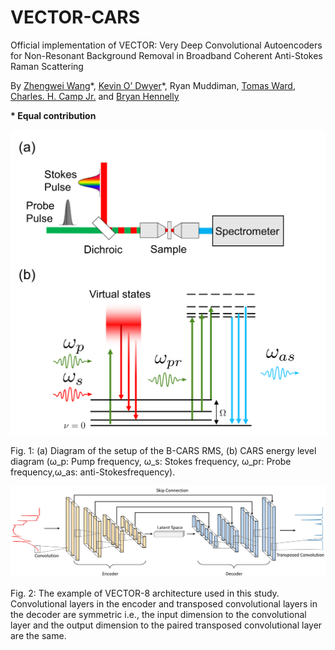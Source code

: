 # VECTOR-CARS
Official implementation of VECTOR: Very Deep Convolutional Autoencoders for Non-Resonant Background Removal in Broadband Coherent Anti-Stokes Raman Scattering 

By [Zhengwei Wang](https://villawang.github.io/)\*, [Kevin O’ Dwyer](https://www.maynoothuniversity.ie/people/kevin-o-dwyer)\*, Ryan Muddiman, [Tomas Ward](https://www.computing.dcu.ie/~tward/), [Charles. H. Camp Jr.](https://scholar.google.com/citations?user=FuQ26PQAAAAJ&hl=en) and [Bryan Hennelly](https://scholar.google.com/citations?user=UwRiAWAAAAAJ&hl=en)

**\* Equal contribution**

<p align="center"><img src="./imgs/Figure 1.png" width="600px"></img> 

Fig. 1: (a) Diagram of the setup of the B-CARS RMS, (b) CARS energy level diagram (ω_p: Pump frequency, ω_s: Stokes frequency, ω_pr: Probe frequency,ω_as: anti-Stokesfrequency).

<p align="center"><img src="./imgs/CAE_architecture-1.png" width="800px"></img> 

Fig. 2: The example of VECTOR-8 architecture used in this study. Convolutional layers in the encoder and transposed convolutional layers in the decoder are symmetric i.e., the input dimension to the convolutional layer and the output dimension to the paired transposed convolutional layer are the same.
